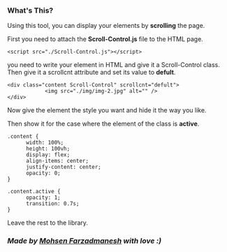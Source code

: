 ### What's This?

Using this tool, you can display your elements by **scrolling** the page.

First you need to attach the **Scroll-Control.js** file to the HTML page.

```
<script src="./Scroll-Control.js"></script>
```

you need to write your element in HTML and give it a Scroll-Control class.
Then give it a scrollcnt attribute and set its value to **defult**.

```
<div class="content Scroll-Control" scrollcnt="defult">
            <img src="./img/img-2.jpg" alt="" />
</div>
```

Now give the element the style you want and hide it the way you like.

Then show it for the case where the element of the class is **active**.

```
.content {
      width: 100%;
      height: 100vh;
      display: flex;
      align-items: center;
      justify-content: center;
      opacity: 0;
}

.content.active {
      opacity: 1;
      transition: 0.7s;
}
```

Leave the rest to the library.
### ***Made by [Mohsen Farzadmanesh](https://github.com/Mohsen-Farzadmanesh) with love :)***